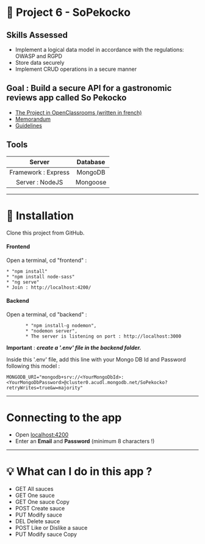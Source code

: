 # 📎 Project 6 - SoPekocko

## Skills Assessed

* Implement a logical data model in accordance with the regulations: OWASP and RGPD
* Store data securely
* Implement CRUD operations in a secure manner

## Goal : Build a secure API for a gastronomic reviews app called So Pekocko

* [The Project in OpenClassrooms (written in french)](https://openclassrooms.com/fr/projects/676/assignment "Cliquez pour voir le projet")
* [Memorandum](https://s3.eu-west-1.amazonaws.com/course.oc-static.com/projects/DWJ_FR_P6/P6_Note%20de%20cadrage%20So%20Pekocko_V3.pdf)
* [Guidelines](https://s3-eu-west-1.amazonaws.com/course.oc-static.com/projects/DWJ_FR_P6/Guidelines+API.pdff)

## Tools

| Server                   | Database           |
|:------------------------:|:------------------:|
| Framework : Express       | MongoDB            |
| Server : NodeJS           | Mongoose           |


***

# 🔨 Installation 

Clone this project from GitHub.

#### Frontend

Open a terminal, cd "frontend" :

    * "npm install"
    * "npm install node-sass" 
    * "ng serve"
    * Join : http://localhost:4200/

#### Backend

Open a terminal, cd "backend" :

           * "npm install-g nodemon",
           * "nodemon server",
           * The server is listening on port : http://localhost:3000



**Important** :  ***create a '.env' file in the backend folder.***

Inside this '.env' file, add this line with your Mongo DB Id and Password following this model :

```
MONGODB_URI="mongodb+srv://<YourMongoDbId>:<YourMongoDbPassword>@cluster0.acudl.mongodb.net/SoPekocko?retryWrites=true&w=majority"
```

***

# Connecting to the app

* Open [localhost:4200](http://localhost:4200/) 
* Enter an **Email** and **Password** (minimum 8 characters !)

***
# 💡 What can I do in this app ?

* GET All sauces
* GET One sauce
* GET One sauce Copy
* POST Create sauce
* PUT Modify sauce
* DEL Delete sauce
* POST Like or Dislike a sauce
* PUT Modify sauce Copy





